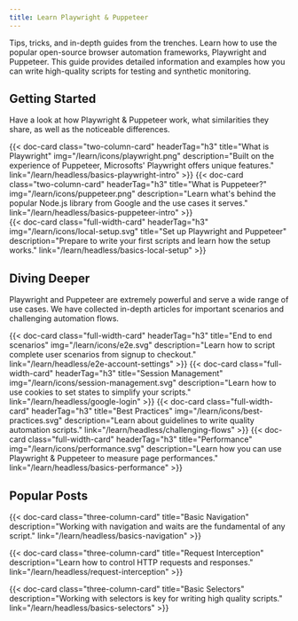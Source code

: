 ```yaml
---
title: Learn Playwright & Puppeteer
---
```


Tips, tricks, and in-depth guides from the trenches. Learn how to use the popular open-source browser automation frameworks, Playwright and Puppeteer. 
This guide provides detailed information and examples how you can write high-quality scripts for testing and synthetic monitoring.

## Getting Started

Have a look at how Playwright & Puppeteer work, what similarities they share, as well as the noticeable differences.

<div class="cards-list">
{{< doc-card
	  class="two-column-card"
	  headerTag="h3"
	  title="What is Playwright"
	  img="/learn/icons/playwright.png"
	  description="Built on the experience of Puppeteer, Microsofts' Playwright offers unique features."
	  link="/learn/headless/basics-playwright-intro"
>}}
{{< doc-card
	  class="two-column-card"
	  headerTag="h3"
	  title="What is Puppeteer?"
	  img="/learn/icons/puppeteer.png"
	  description="Learn what's behind the popular Node.js library from Google and the use cases it serves."
	  link="/learn/headless/basics-puppeteer-intro"
>}}
</div>

<div class="cards-list">
{{< doc-card
	class="full-width-card"
	headerTag="h3"
	img="/learn/icons/local-setup.svg"
	title="Set up Playwright and Puppeteer"
	description="Prepare to write your first scripts and learn how the setup works."
	link="/learn/headless/basics-local-setup"
>}}
</div>

## Diving Deeper

Playwright and Puppeteer are extremely powerful and serve a wide range of use cases. We have collected in-depth articles for important scenarios and challenging automation flows.

<div class="cards-list">
{{< doc-card
	class="full-width-card"
	headerTag="h3"
	title="End to end scenarios"
	img="/learn/icons/e2e.svg"
	description="Learn how to script complete user scenarios from signup to checkout."
	link="/learn/headless/e2e-account-settings"
>}}
{{< doc-card
	class="full-width-card"
	headerTag="h3"
	title="Session Management"
	img="/learn/icons/session-management.svg"
	description="Learn how to use cookies to set states to simplify your scripts."
	link="/learn/headless/google-login"
>}}
{{< doc-card
	class="full-width-card"
	headerTag="h3"
	title="Best Practices"
	img="/learn/icons/best-practices.svg"
	description="Learn about guidelines to write quality automation scripts."
	link="/learn/headless/challenging-flows"
>}}
{{< doc-card
	class="full-width-card"
	headerTag="h3"
	title="Performance"
	img="/learn/icons/performance.svg"
	description="Learn how you can use Playwright & Puppeteer to measure page performances."
	link="/learn/headless/basics-performance"
>}}
</div>

## Popular Posts

<div class="cards-list">
{{< doc-card class="three-column-card" title="Basic Navigation" description="Working with navigation and waits are the fundamental of any script." link="/learn/headless/basics-navigation" >}}

{{< doc-card class="three-column-card" title="Request Interception" description="Learn how to control HTTP requests and responses." link="/learn/headless/request-interception" >}}

{{< doc-card class="three-column-card" title="Basic Selectors" description="Working with selectors is key for writing high quality scripts." link="/learn/headless/basics-selectors" >}}

</div>
